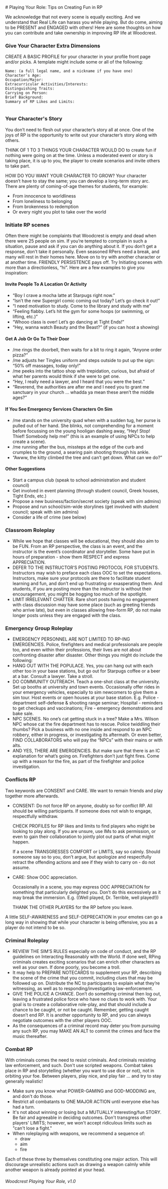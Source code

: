 ​# Playing Your Role: Tips on Creating Fun in RP

We acknowledge that not every scene is equally exciting.  And we understand that Real Life can harass you while playing.  But do come, aiming to be PRESENT and ENGAGED with others! Here are some thoughts on how you can contribute and take ownership in improving RP life at Woodcrest.


### Give Your Character Extra Dimensions

CREATE A BASIC PROFILE for your character in your profile front page and/or picks.  A template might include some or all of the following:

```
Name: (a full legal name, and a nickname if you have one)
Character’s Age:
Occupation/Major:
Extracurricular Activities/Interests:
Distinguishing Traits:
Carrying on Person:
Brief Background:
Summary of RP Likes and Limits:
 
```

### Your Character's Story
You don’t need to flesh out your character’s story all at once.  One of the joys of RP is the opportunity to write out your character’s story along with others.

THINK OF 1 TO 3 THINGS YOUR CHARACTER WOULD DO to create fun if nothing were going on at the time.  Unless a moderated event or story is taking place, it is up to you, the player to create scenarios and invite others to take part.

HOW DO YOU WANT YOUR CHARACTER TO GROW?  Your character doesn’t have to stay the same; you can develop a long-term story arc.  There are plenty of coming-of-age themes for students, for example:

- From innocence to worldliness
- From loneliness to belonging
- From brokenness to redemption
- Or every night you plot to take over the world


### Initiate RP scenes

​Often there might be complaints that Woodcrest is empty and dead when there were 25 people on sim.  If you’re tempted to complain in such a situation, pause and ask if you can do anything about it.  If you don’t get a response, don’t take it personally.  Even seasoned RPers need a break, and many will rest in their homes here.  Move on to try with another character or at another time. FRIENDLY PERSISTENCE pays off.  Try Initiating scenes with more than a directionless, “hi”.  Here are a few examples to give you inspiration:

#### Invite People To A Location Or Activity
- “Boy I crave a mocha latte at Starpugs right now.”
- “Isn’t the new Supergirl comic coming out today?  Let’s go check it out!”
- “I need motivation to study.  Come to the library and study with me”
- “Feeling flabby.  Let’s hit the gym for some hoops (or swimming, or lifting, etc.)”
- “Whooo class is over!  Let’s go dancing at Tight Ends!”
- “Hey, wanna watch Beauty and the Beast?” (if you can host a showing)
 
#### Get A Job Or Go To Their Door
- /me rings the doorbell, then waits for a bit to ring it again, “Anyone order pizza?”
- /me adjusts her Tingles uniform and steps outside to put up the sign:  “50% off massages, today only!”
- /me peeks into the tattoo shop with trepidation, curious, but afraid of what her parents would think if she were to get one.
- “Hey, I really need a lawyer, and I heard that you were the best.”
- “Reverend, the authorities are after me and I need you to grant me sanctuary in your church … whadda ya mean these aren’t the middle ages?”

#### If You See Emergency Services Characters On Sim
- /me stands on the university quad when with a sudden tug, her purse is pulled out of her hand.  She blinks, not comprehending for a moment before focussing on the young hooligan dashing away, “Hey!  Stop! Thief! Somebody help me!” (this is an example of using NPCs to help create a scene).
- /me running after the bus, missteps at the edge of the curb and crumples to the ground, a searing pain shooting through his ankle.
- “Awww, the kitty climbed the tree and can’t get down.  What can we do?”


#### Other Suggestions
- Start a campus club (speak to school administration and student council)
- Get involved in event planning (through student council, Greek houses, Tight Ends, etc.)
- Propose a new business/faction/secret society (speak with sim admins)
- Propose and run school/sim-wide storylines (get involved with student council; speak with sim admins)
- Consider a life of crime (see below)


### Classroom Roleplay
- While we hope that classes will be educational, they should also aim to be FUN.  From an RP perspective, the class is an event, and the instructor is the event’s coordinator and storyteller.  Some have put in hours of preparation - show them RESPECT and express APPRECIATION.
- DEFER TO THE INSTRUCTOR’S POSTING PROTOCOL FOR STUDENTS.  Instructors may wish to preface each class OOC to set the expectations.  Instructors, make sure your protocols are there to facilitate student learning and fun, and don’t end up frustrating or exasperating them.  And students, if you are posting more than the instructor is without their encouragement, you might be hogging too much of the spotlight.
- LIMIT IRRELEVANT CHATTER.  Rare short posts having no engagement with class discussion may have some place (such as greeting friends who arrive late), but even in classes allowing free-form RP, do not make longer posts unless they are engaged with the class.

### Emergency Group Roleplay
- EMERGENCY PERSONNEL ARE NOT LIMITED TO RP-ING EMERGENCIES.  Police, firefighters and medical professionals are people too, and even within their professions, their lives are not about confronting disaster after disaster.  Other things you might do include the following:
- HANG OUT WITH THE POPULACE.  Yes, you can hang out with each other too in your base stations, but go out for Starpugs coffee or a beer at a bar.  Consult a lawyer. Take a stroll.
- DO COMMUNITY OUTREACH.  Teach a one-shot class at the university.  Set up booths at university and town events.  Occasionally offer rides in your emergency vehicles, especially to sim newcomers to give them a sim tour.  Host events or open houses at your base station. E.g. Police - department self-defense & shooting range seminar; Hospital - reminders to get checkups and vaccinations; Fire - emergency demonstrations and bake sale.
- NPC SCENES.  No one’s cat getting stuck in a tree?  Make a Mrs. Wilson NPC whose cat the fire department has to rescue.  Police twiddling their thumbs? Pick a business with no one inside and respond to an NPC robbery, either in progress, or investigating its aftermath.  Or even better, FIND COLLABORATORS who will pay the “NPCs” with their mains or with alts.
- AND YES, THERE ARE EMERGENCIES.  But make sure that there is an IC explanation for what’s going on.  Firefighters don’t just fight fires. Come up with a reason for the fire, as part of the firefighter and police investigation.

### Conflicts RP

​Two keywords are CONSENT and CARE.  We want to remain friends and play together more afterwards.

- CONSENT:   Do not force RP on anyone, doubly so for conflict RP.  All should be willing participants. If someone does not wish to engage, respectfully withdraw.

    CHECK PROFILES for RP likes and limits to find players who might be looking to play along.  If you are unsure, use IMs to ask permission, or even to gain their collaboration to jointly plot out parts of what might happen.

    If a scene TRANSGRESSES COMFORT or LIMITS, say so calmly.  Should someone say so to you, don’t argue, but apologize and respectfully retract the offending actions and see if they wish to carry on - do not assume.

 
- CARE:  Show OOC appreciation.

    Occasionally in a scene, you may express OOC APPRECIATION for something that particularly delighted you.  Don’t do this excessively as it may break the immersion. E.g. ((Well played, Dr. Terrible, well played!))

    THANK THE OTHER PLAYERS for the RP before you leave.

​A little SELF-AWARENESS and SELF-DEPRECATION in your emotes can go a long way in showing that while your character is being offensive, you as a player do not intend to be so.

### Criminal Roleplay
- REVIEW THE SIM’S RULES especially on code of conduct, and the RP guidelines on Interacting Reasonably with the World.  If done well, RPing criminals creates exciting scenarios that can enrich other characters as well as your own. If done poorly, you become a troll.
- It may help to PREPARE NOTECARDS to supplement your RP, describing the scene of the crime that you commit, including clues that may be followed up on. Distribute the NC to participants to explain what they’re witnessing, as well as to responding/investigating law-enforcement.
- GIVE THE POLICE A CHANCE.  Don’t do something criminal then log out, leaving a frustrated police force who have no clues to work with.  Your goal is to create a collaborative role-play, and that should include a chance to be caught, or not be caught.  Remember, getting caught doesn’t end RP. It is another opportunity to RP, and you can always negotiate outcomes with the other players OOC.
- As the consequences of a criminal record may deter you from pursuing any such RP, you may MAKE AN ALT to commit the crimes and face the music thereafter.  

### Combat RP
With criminals comes the need to resist criminals.  And criminals resisting law enforcement, and such. Don't use scripted weapons.  Combat takes place in RP and storytelling (whether you want to use dice or not), not in orbiting your foe.  Between players, play nice, and play fair ... and try to stay generally realistic!

- Make sure you know what POWER-GAMING and GOD-MODDING are, and don't do those.
- Restrict all combatants to ONE MAJOR ACTION until everyone else has had a turn.
- It's not about winning or losing but a MUTUALLY interesting/fun STORY.  Be fair and agreeable in deciding outcomes. Don't transgress other players' LIMITS; however, we won't accept ridiculous limits such as "can't lose a fight."
- When roleplaying with weapons, we recommend a sequence of:
    - draw
    - aim
    - fire

Each of these three by themselves constituting one major action.  This will discourage unrealistic actions such as drawing a weapon calmly while another weapon is already pointed at your head.

###### _Woodcrest Playing Your Role, v1.0_
